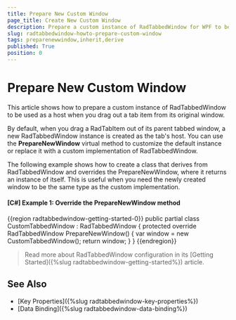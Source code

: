 ```yaml
---
title: Prepare New Custom Window
page_title: Create New Custom Window
description: Prepare a custom instance of RadTabbedWindow for WPF to be used as a host when you drag out a tab item from its original window.
slug: radtabbedwindow-howto-prepare-custom-window
tags: preparenewwindow,inherit,derive
published: True
position: 0
---
```


# Prepare New Custom Window

This article shows how to prepare a custom instance of RadTabbedWindow to be used as a host when you drag out a tab item from its original window.

By default, when you drag a RadTabItem out of its parent tabbed window, a new RadTabbedWindow instance is created as the tab's host. You can use the __PrepareNewWindow__ virtual method to customize the default instance or replace it with a custom implementation of RadTabbedWindow.

The following example shows how to create a class that derives from RadTabbedWindow and overrides the PrepareNewWindow, where it returns an instance of itself. This is useful when you need the newly created window to be the same type as the custom implementation.

#### __[C#] Example 1: Override the PrepareNewWindow method__  
{{region radtabbedwindow-getting-started-0}}
	public partial class CustomTabbedWindow : RadTabbedWindow
	{
		protected override RadTabbedWindow PrepareNewWindow()
		{
			var window = new CustomTabbedWindow();
			return window;
		}
	}
{{endregion}}

> Read more about RadTabbedWindow configuration in its [Getting Started]({%slug radtabbedwindow-getting-started%}) article.

## See Also  
* [Key Properties]({%slug radtabbedwindow-key-properties%})
* [Data Binding]({%slug radtabbedwindow-data-binding%})
